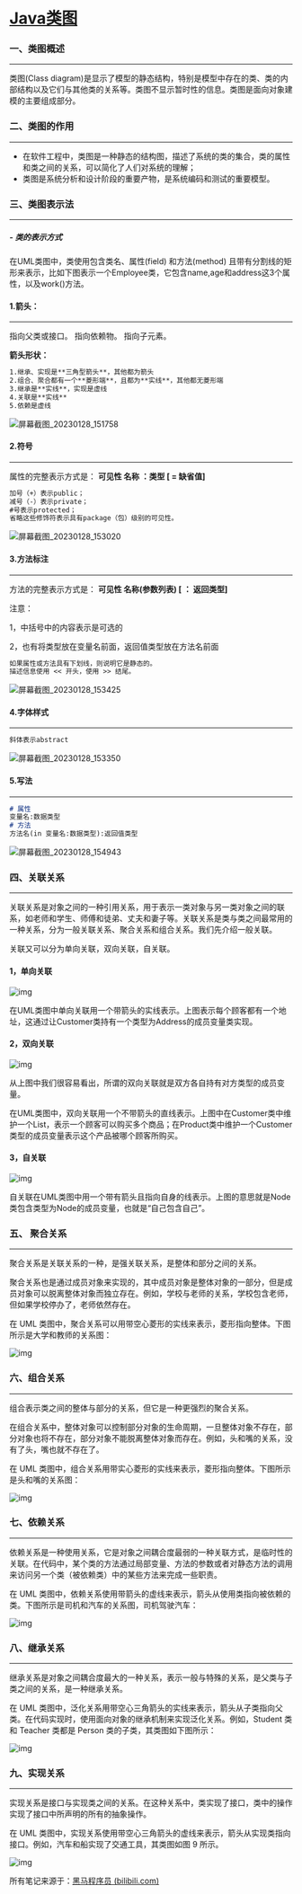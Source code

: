 # [Java类图](https://www.cnblogs.com/ynxiyan/p/17070478.html)

### 一、类图概述

------

类图(Class diagram)是显示了模型的静态结构，特别是模型中存在的类、类的内部结构以及它们与其他类的关系等。类图不显示暂时性的信息。类图是面向对象建模的主要组成部分。

### 二、类图的作用

------

- 在软件工程中，类图是一种静态的结构图，描述了系统的类的集合，类的属性和类之间的关系，可以简化了人们对系统的理解；
- 类图是系统分析和设计阶段的重要产物，是系统编码和测试的重要模型。

### 三、类图表示法

------

##### - **类的表示方式**

在UML类图中，类使用包含类名、属性(field) 和方法(method) 且带有分割线的矩形来表示，比如下图表示一个Employee类，它包含name,age和address这3个属性，以及work()方法。

#### 1.箭头：

------

指向父类或接口。
指向依赖物。
指向子元素。

**箭头形状：**

```markdown
1.继承、实现是**三角型箭头**，其他都为箭头
2.组合、聚合都有一个**菱形端**，且都为**实线**，其他都无菱形端
3.继承是**实线**，实现是虚线
4.关联是**实线**
5.依赖是虚线
```

![屏幕截图_20230128_151758](https://img2023.cnblogs.com/blog/2854528/202301/2854528-20230128155256072-1789132306.png)

#### 2.符号

------

属性的完整表示方式是： **可见性 名称 ：类型 [ = 缺省值]**

```markdown
加号（+）表示public；
减号（-）表示private；
#号表示protected；
省略这些修饰符表示具有package（包）级别的可见性。
```

![屏幕截图_20230128_153020](https://img2023.cnblogs.com/blog/2854528/202301/2854528-20230128155255733-425459878.png)

#### 3.方法标注

------

方法的完整表示方式是： **可见性 名称(参数列表) [ ： 返回类型]**

注意：

 1，中括号中的内容表示是可选的

 2，也有将类型放在变量名前面，返回值类型放在方法名前面

```markdown
如果属性或方法具有下划线，则说明它是静态的。
描述信息使用 << 开头，使用 >> 结尾。
```

![屏幕截图_20230128_153425](https://img2023.cnblogs.com/blog/2854528/202301/2854528-20230128155255355-1878928745.png)

#### 4.字体样式

------

```markdown
斜体表示abstract
```

![屏幕截图_20230128_153350](https://img2023.cnblogs.com/blog/2854528/202301/2854528-20230128162548173-680576565.png)

#### 5.写法

------

```markdown
# 属性
变量名:数据类型
# 方法
方法名(in 变量名:数据类型):返回值类型
```

![屏幕截图_20230128_154943](https://img2023.cnblogs.com/blog/2854528/202301/2854528-20230128155254469-1070928513.png)

### 四、关联关系

------

关联关系是对象之间的一种引用关系，用于表示一类对象与另一类对象之间的联系，如老师和学生、师傅和徒弟、丈夫和妻子等。关联关系是类与类之间最常用的一种关系，分为一般关联关系、聚合关系和组合关系。我们先介绍一般关联。

关联又可以分为单向关联，双向关联，自关联。

#### **1，单向关联**

![img](https://img2023.cnblogs.com/blog/2854528/202302/2854528-20230206105930140-572572695.png)

在UML类图中单向关联用一个带箭头的实线表示。上图表示每个顾客都有一个地址，这通过让Customer类持有一个类型为Address的成员变量类实现。

#### **2，双向关联**

![img](https://img2023.cnblogs.com/blog/2854528/202302/2854528-20230206105929852-1470309260.png)

从上图中我们很容易看出，所谓的双向关联就是双方各自持有对方类型的成员变量。

在UML类图中，双向关联用一个不带箭头的直线表示。上图中在Customer类中维护一个List<Product>，表示一个顾客可以购买多个商品；在Product类中维护一个Customer类型的成员变量表示这个产品被哪个顾客所购买。

#### **3，自关联**

![img](https://img2023.cnblogs.com/blog/2854528/202302/2854528-20230206105929545-1158718302.png)

自关联在UML类图中用一个带有箭头且指向自身的线表示。上图的意思就是Node类包含类型为Node的成员变量，也就是“自己包含自己”。

### 五、 聚合关系

------

聚合关系是关联关系的一种，是强关联关系，是整体和部分之间的关系。

聚合关系也是通过成员对象来实现的，其中成员对象是整体对象的一部分，但是成员对象可以脱离整体对象而独立存在。例如，学校与老师的关系，学校包含老师，但如果学校停办了，老师依然存在。

在 UML 类图中，聚合关系可以用带空心菱形的实线来表示，菱形指向整体。下图所示是大学和教师的关系图：

![img](https://img2023.cnblogs.com/blog/2854528/202302/2854528-20230206105929197-604533246.png)

### 六、组合关系

------

组合表示类之间的整体与部分的关系，但它是一种更强烈的聚合关系。

在组合关系中，整体对象可以控制部分对象的生命周期，一旦整体对象不存在，部分对象也将不存在，部分对象不能脱离整体对象而存在。例如，头和嘴的关系，没有了头，嘴也就不存在了。

在 UML 类图中，组合关系用带实心菱形的实线来表示，菱形指向整体。下图所示是头和嘴的关系图：

![img](https://img2023.cnblogs.com/blog/2854528/202302/2854528-20230206105928670-1299554016.png)

### 七、依赖关系

------

依赖关系是一种使用关系，它是对象之间耦合度最弱的一种关联方式，是临时性的关联。在代码中，某个类的方法通过局部变量、方法的参数或者对静态方法的调用来访问另一个类（被依赖类）中的某些方法来完成一些职责。

在 UML 类图中，依赖关系使用带箭头的虚线来表示，箭头从使用类指向被依赖的类。下图所示是司机和汽车的关系图，司机驾驶汽车：

![img](https://img2023.cnblogs.com/blog/2854528/202302/2854528-20230206105928276-682730228.png)

### 八、继承关系

------

继承关系是对象之间耦合度最大的一种关系，表示一般与特殊的关系，是父类与子类之间的关系，是一种继承关系。

在 UML 类图中，泛化关系用带空心三角箭头的实线来表示，箭头从子类指向父类。在代码实现时，使用面向对象的继承机制来实现泛化关系。例如，Student 类和 Teacher 类都是 Person 类的子类，其类图如下图所示：

![img](https://img2023.cnblogs.com/blog/2854528/202302/2854528-20230206105927971-1301645997.png)

### 九、实现关系

------

实现关系是接口与实现类之间的关系。在这种关系中，类实现了接口，类中的操作实现了接口中所声明的所有的抽象操作。

在 UML 类图中，实现关系使用带空心三角箭头的虚线来表示，箭头从实现类指向接口。例如，汽车和船实现了交通工具，其类图如图 9 所示。

![img](https://img2023.cnblogs.com/blog/2854528/202302/2854528-20230206105927525-407884903.png)

所有笔记来源于：[黑马程序员 (bilibili.com)](https://space.bilibili.com/37974444)

